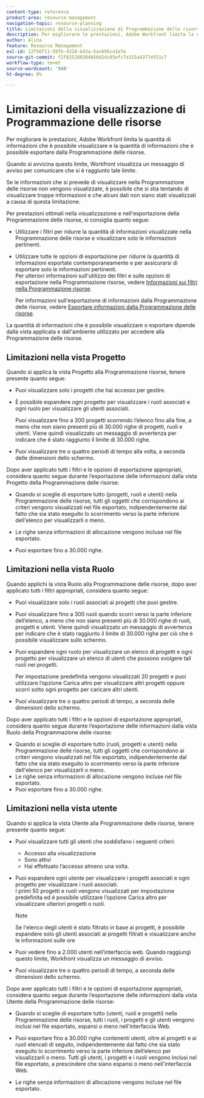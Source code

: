 ```yaml
---
content-type: reference
product-area: resource-management
navigation-topic: resource-planning
title: Limitazioni della visualizzazione di Programmazione delle risorse
description: Per migliorare le prestazioni, Adobe Workfront limita la quantità di informazioni che è possibile visualizzare e la quantità di informazioni che è possibile esportare dalla Programmazione delle risorse.
author: Alina
feature: Resource Management
exl-id: 12f56f11-59fb-4318-b43a-5ac695ca1e7e
source-git-commit: f2f825280204b56d2dc85efc7a315a4377e551c7
workflow-type: tm+mt
source-wordcount: '948'
ht-degree: 0%

---
```


# Limitazioni della visualizzazione di Programmazione delle risorse

Per migliorare le prestazioni, Adobe Workfront limita la quantità di informazioni che è possibile visualizzare e la quantità di informazioni che è possibile esportare dalla Programmazione delle risorse.

Quando si avvicina questo limite, Workfront visualizza un messaggio di avviso per comunicare che si è raggiunto tale limite.

Se le informazioni che si prevede di visualizzare nella Programmazione delle risorse non vengono visualizzate, è possibile che si stia tentando di visualizzare troppe informazioni e che alcuni dati non siano stati visualizzati a causa di questa limitazione.

Per prestazioni ottimali nella visualizzazione e nell&#39;esportazione della Programmazione delle risorse, si consiglia quanto segue:

* Utilizzare i filtri per ridurre la quantità di informazioni visualizzate nella Programmazione delle risorse e visualizzare solo le informazioni pertinenti.
* Utilizzare tutte le opzioni di esportazione per ridurre la quantità di informazioni esportate contemporaneamente e per assicurarsi di esportare solo le informazioni pertinenti.\
  Per ulteriori informazioni sull&#39;utilizzo dei filtri e sulle opzioni di esportazione nella Programmazione risorse, vedere [Informazioni sui filtri nella Programmazione risorse](../../resource-mgmt/resource-planning/filter-resource-planner.md).

  Per informazioni sull&#39;esportazione di informazioni dalla Programmazione delle risorse, vedere [Esportare informazioni dalla Programmazione delle risorse](../../resource-mgmt/resource-planning/export-resource-planner.md).

La quantità di informazioni che è possibile visualizzare o esportare dipende dalla vista applicata e dall&#39;ambiente utilizzato per accedere alla Programmazione delle risorse.

## Limitazioni nella vista Progetto

Quando si applica la vista Progetto alla Programmazione risorse, tenere presente quanto segue:

* Puoi visualizzare solo i progetti che hai accesso per gestire.
* È possibile espandere ogni progetto per visualizzare i ruoli associati e ogni ruolo per visualizzare gli utenti associati.

  Puoi visualizzare fino a 300 progetti scorrendo l’elenco fino alla fine, a meno che non siano presenti più di 30.000 righe di progetti, ruoli e utenti. Viene quindi visualizzato un messaggio di avvertenza per indicare che è stato raggiunto il limite di 30.000 righe.

* Puoi visualizzare tre o quattro periodi di tempo alla volta, a seconda delle dimensioni dello schermo.

Dopo aver applicato tutti i filtri e le opzioni di esportazione appropriati, considera quanto segue durante l’esportazione delle informazioni dalla vista Progetto della Programmazione delle risorse:

* Quando si sceglie di esportare tutto (progetti, ruoli e utenti) nella Programmazione delle risorse, tutti gli oggetti che corrispondono ai criteri vengono visualizzati nel file esportato, indipendentemente dal fatto che sia stato eseguito lo scorrimento verso la parte inferiore dell&#39;elenco per visualizzarli o meno.
* Le righe senza informazioni di allocazione vengono incluse nel file esportato.

* Puoi esportare fino a 30.000 righe.

## Limitazioni nella vista Ruolo

Quando applichi la vista Ruolo alla Programmazione delle risorse, dopo aver applicato tutti i filtri appropriati, considera quanto segue:

* Puoi visualizzare solo i ruoli associati ai progetti che puoi gestire.

* Puoi visualizzare fino a 300 ruoli quando scorri verso la parte inferiore dell’elenco, a meno che non siano presenti più di 30.000 righe di ruoli, progetti e utenti. Viene quindi visualizzato un messaggio di avvertenza per indicare che è stato raggiunto il limite di 30.000 righe per ciò che è possibile visualizzare sullo schermo.
* Puoi espandere ogni ruolo per visualizzare un elenco di progetti e ogni progetto per visualizzare un elenco di utenti che possono svolgere tali ruoli nei progetti.

  Per impostazione predefinita vengono visualizzati 20 progetti e puoi utilizzare l’opzione Carica altro per visualizzare altri progetti oppure scorri sotto ogni progetto per caricare altri utenti.

* Puoi visualizzare tre o quattro periodi di tempo, a seconda delle dimensioni dello schermo.

Dopo aver applicato tutti i filtri e le opzioni di esportazione appropriati, considera quanto segue durante l’esportazione delle informazioni dalla vista Ruolo della Programmazione delle risorse:

* Quando si sceglie di esportare tutto (ruoli, progetti e utenti) nella Programmazione delle risorse, tutti gli oggetti che corrispondono ai criteri vengono visualizzati nel file esportato, indipendentemente dal fatto che sia stato eseguito lo scorrimento verso la parte inferiore dell&#39;elenco per visualizzarli o meno.
* Le righe senza informazioni di allocazione vengono incluse nel file esportato.
* Puoi esportare fino a 30.000 righe.

## Limitazioni nella vista utente

Quando si applica la vista Utente alla Programmazione delle risorse, tenere presente quanto segue:

* Puoi visualizzare tutti gli utenti che soddisfano i seguenti criteri:

   * Accesso alla visualizzazione
   * Sono attivi
   * Hai effettuato l’accesso almeno una volta.

* Puoi espandere ogni utente per visualizzare i progetti associati e ogni progetto per visualizzare i ruoli associati.\
  I primi 50 progetti e ruoli vengono visualizzati per impostazione predefinita ed è possibile utilizzare l’opzione Carica altro per visualizzare ulteriori progetti o ruoli.

  >[!NOTE]
  >
  >Se l&#39;elenco degli utenti è stato filtrato in base ai progetti, è possibile espandere solo gli utenti associati ai progetti filtrati e visualizzare anche le informazioni sulle ore

* Puoi vedere fino a 2.000 utenti nell’interfaccia web. Quando raggiungi questo limite, Workfront visualizza un messaggio di avviso.
* Puoi visualizzare tre o quattro periodi di tempo, a seconda delle dimensioni dello schermo.

Dopo aver applicato tutti i filtri e le opzioni di esportazione appropriati, considera quanto segue durante l’esportazione delle informazioni dalla vista Utente della Programmazione delle risorse:

* Quando si sceglie di esportare tutto (utenti, ruoli e progetti) nella Programmazione delle risorse, tutti i ruoli, i progetti e gli utenti vengono inclusi nel file esportato, espansi o meno nell&#39;interfaccia Web.

* Puoi esportare fino a 30.000 righe contenenti utenti, oltre ai progetti e ai ruoli elencati di seguito, indipendentemente dal fatto che sia stato eseguito lo scorrimento verso la parte inferiore dell’elenco per visualizzarli o meno. Tutti gli utenti, i progetti e i ruoli vengono inclusi nel file esportato, a prescindere che siano espansi o meno nell&#39;interfaccia Web.
* Le righe senza informazioni di allocazione vengono incluse nel file esportato.
